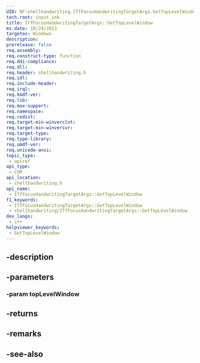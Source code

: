 ```yaml
---
UID: NF:shellhandwriting.ITfFocusHandwritingTargetArgs.GetTopLevelWindow
tech.root: input_ink
title: ITfFocusHandwritingTargetArgs::GetTopLevelWindow
ms.date: 10/24/2023
targetos: Windows
description: 
prerelease: false
req.assembly: 
req.construct-type: function
req.ddi-compliance: 
req.dll: 
req.header: shellhandwriting.h
req.idl: 
req.include-header: 
req.irql: 
req.kmdf-ver: 
req.lib: 
req.max-support: 
req.namespace: 
req.redist: 
req.target-min-winverclnt: 
req.target-min-winversvr: 
req.target-type: 
req.type-library: 
req.umdf-ver: 
req.unicode-ansi: 
topic_type:
 - apiref
api_type:
 - COM
api_location:
 - shellhandwriting.h
api_name:
 - ITfFocusHandwritingTargetArgs::GetTopLevelWindow
f1_keywords:
 - ITfFocusHandwritingTargetArgs::GetTopLevelWindow
 - shellhandwriting/ITfFocusHandwritingTargetArgs::GetTopLevelWindow
dev_langs:
 - c++
helpviewer_keywords:
 - GetTopLevelWindow
---
```


## -description

## -parameters

### -param topLevelWindow

## -returns

## -remarks

## -see-also

